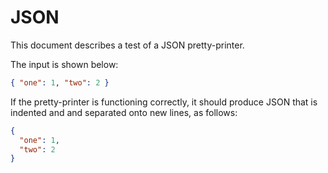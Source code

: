 # JSON

This document describes a test of a JSON pretty-printer.

The input is shown below:

```json
{ "one": 1, "two": 2 }
```

If the pretty-printer is functioning correctly, it should produce
JSON that is indented and and separated onto new lines, as follows:

```json testdown
{
  "one": 1,
  "two": 2
}
```
